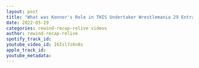 ```yaml
---
layout: post
title: "What was Konnor's Role in THIS Undertaker Wrestlemania 29 Entrance?"
date: 2022-05-29
categories: rewind-recap-relive videos
author: rewind-recap-relive
spotify_track_id: 
youtube_video_id: I6Isl7z6n8s
apple_track_id: 
youtube_metadata: 
---
```

